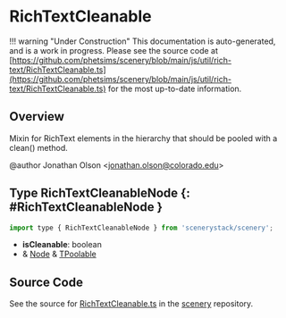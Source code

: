 # RichTextCleanable

!!! warning "Under Construction"
    This documentation is auto-generated, and is a work in progress. Please see the source code at
    [https://github.com/phetsims/scenery/blob/main/js/util/rich-text/RichTextCleanable.ts](https://github.com/phetsims/scenery/blob/main/js/util/rich-text/RichTextCleanable.ts) for the most up-to-date information.

## Overview

Mixin for RichText elements in the hierarchy that should be pooled with a clean() method.

@author Jonathan Olson &lt;jonathan.olson@colorado.edu&gt;

## Type RichTextCleanableNode {: #RichTextCleanableNode }


```js
import type { RichTextCleanableNode } from 'scenerystack/scenery';
```


- **isCleanable**: <span style="color: hsla(calc(var(--md-hue) + 180deg),80%,40%,1);">boolean</span>
- &amp; [Node](../scenery/Node.md) &amp; [TPoolable](../phet-core/Pool.md#TPoolable)




## Source Code

See the source for [RichTextCleanable.ts](https://github.com/phetsims/scenery/blob/main/js/util/rich-text/RichTextCleanable.ts) in the [scenery](https://github.com/phetsims/scenery) repository.
